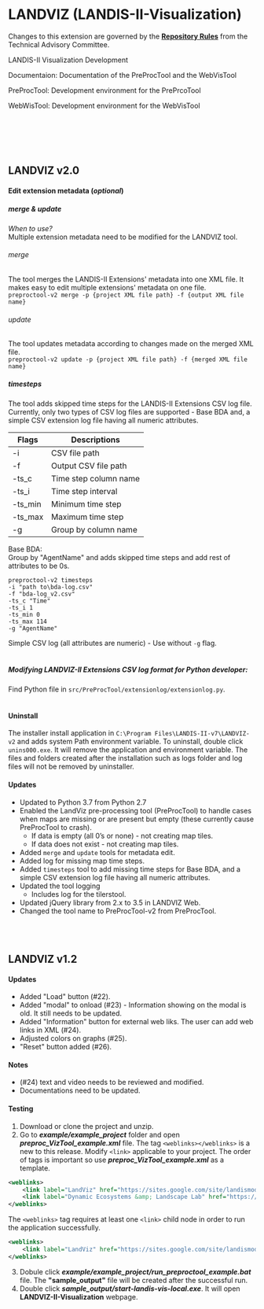 LANDVIZ (LANDIS-II-Visualization)
========================

Changes to this extension are governed by the [**Repository Rules**](https://sites.google.com/site/landismodel/developers/developers-blog/repositoryrulesfromthetechnicaladvisorycommittee) from the Technical Advisory Committee.

LANDIS-II Visualization Development

Documentaion: Documentation of the PreProcTool and the WebVisTool

PreProcTool: Development environment for the PrePrcoTool

WebWisTool: Development environment for the WebVisTool

<br></br>
<br></br>
## LANDVIZ v2.0
#### Edit extension metadata (_optional_)

##### merge & update
_When to use?_ </br>
Multiple extension metadata need to be modified for the LANDVIZ tool.
###### merge
The tool merges the LANDIS-II Extensions' metadata into one XML file. It makes easy
to edit multiple extensions' metadata on one file.</br>
```preproctool-v2 merge -p {project XML file path} -f {output XML file name}```
###### update
The tool updates metadata according to changes made on
the merged XML file.</br>
```preproctool-v2 update -p {project XML file path} -f {merged XML file name}```  
##### timesteps
The tool adds skipped time steps for the LANDIS-II Extensions CSV log file. Currently, only two types 
of CSV log files are supported - Base BDA and, a simple CSV extension log file
having all numeric attributes.

| Flags | Descriptions |
| -----| ----------- |
| -i    | CSV file path |
| -f    | Output CSV file path |
| -ts_c | Time step column name |
| -ts_i | Time step interval |
| -ts_min | Minimum time step |
| -ts_max | Maximum time step |
| -g    | Group by column name |

Base BDA:</br>
Group by "AgentName" and adds skipped time steps and add rest of attributes
to be 0s.

```
preproctool-v2 timesteps 
-i "path to\bda-log.csv" 
-f "bda-log_v2.csv"
-ts_c "Time"
-ts_i 1
-ts_min 0
-ts_max 114
-g "AgentName"
```
Simple CSV log (all attributes are numeric) - 
Use without ```-g``` flag.
</br>
</br>
##### Modifying LANDVIZ-II Extensions CSV log format for Python developer:
Find Python file in ```src/PreProcTool/extensionlog/extensionlog.py```.
</br>
</br>


#### Uninstall
The installer install application in ```C:\Program Files\LANDIS-II-v7\LANDVIZ-v2``` and adds system Path environment variable.
To uninstall, double click ```unins000.exe```. It will remove the application and environment variable.  The files and 
folders created after the installation such as logs folder and log files will not be removed by uninstaller.

#### Updates
* Updated to Python 3.7 from Python 2.7
* Enabled the LandViz pre-processing tool (PreProcTool) to handle cases when maps are missing or are present but empty (these currently cause PreProcTool to crash).
    * If data is empty (all 0’s or none) - not creating map tiles.
    * If data does not exist - not creating map tiles.
* Added ```merge``` and ```update``` tools for metadata edit.
* Added log for missing map time steps.
* Added ```timesteps``` tool to add missing time steps for Base BDA, and 
  a simple CSV extension log file having all numeric attributes.
* Updated the tool logging
    * Includes log for the tilerstool.
* Updated jQuery library from 2.x to 3.5 in LANDVIZ Web.
* Changed the tool name to PreProcTool-v2 from PreProcTool.
</br>
</br>

## LANDVIZ v1.2

#### Updates 
* Added "Load" button (#22).
* Added "modal" to onload (#23) - Information showing on the modal is old.  It still needs to be updated.
* Added "Information" button for external web liks.  The user can add web links in XML (#24).
* Adjusted colors on graphs (#25).
* "Reset" button added (#26).

#### Notes
* (#24) text and video needs to be reviewed and modified.
* Documentations need to be updated.

#### Testing
1. Download or clone the project and unzip.
2. Go to **_example/example\_project_** folder and open **_preproc\_VizTool\_example.xml_** file. The tag ```<weblinks></weblinks>``` is a new to this release.  Modify ```<link>``` applicable to your project.  The order of tags is important so use **_preproc\_VizTool\_example.xml_** as a template.
```xml
<weblinks>
	<link label="LandViz" href="https://sites.google.com/site/landismodel/tools/viz-tool" />
	<link label="Dynamic Ecosystems &amp; Landscape Lab" href="https://sites.google.com/a/ncsu.edu/dynamic-ecosystems-landscape-lab" />
</weblinks>
```
The ```<weblinks>``` tag requires at least one ```<link>``` child node in order to run the application successfully. 
```xml
<weblinks>
	<link label="LandViz" href="https://sites.google.com/site/landismodel/tools/viz-tool" />
</weblinks>
```
3. Dobule click **_example/example\_project/run\_preproctool\_example.bat_** file.  The **"sample\_output"** file will be created after the successful run.
4. Double click **_sample_output/start-landis-vis-local.exe_**.  It will open **LANDVIZ-II-Visualization** webpage.



